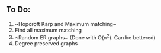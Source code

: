 ## To Do:
1. ~Hopcroft Karp and Maximum matching~
2. Find all maximum matching
3. ~Random ER graphs~ (Done with O(n<sup>2</sup>). Can be bettered)
4. Degree preserved graphs
